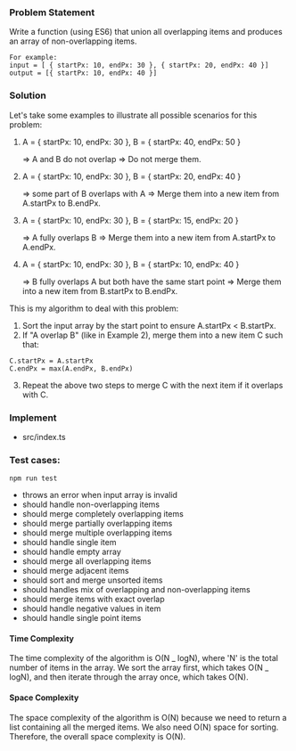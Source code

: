 ### Problem Statement

Write a function (using ES6) that union all overlapping items and produces an array of non-overlapping items.

```
For example:
input = [ { startPx: 10, endPx: 30 }, { startPx: 20, endPx: 40 }]
output = [{ startPx: 10, endPx: 40 }]
```

### Solution

Let's take some examples to illustrate all possible scenarios for this problem:


1. A = { startPx: 10, endPx: 30 }, B = { startPx: 40, endPx: 50 }

   => A and B do not overlap => Do not merge them.

2. A = { startPx: 10, endPx: 30 }, B = { startPx: 20, endPx: 40 }

   => some part of B overlaps with A => Merge them into a new item from A.startPx to B.endPx.

3. A = { startPx: 10, endPx: 30 }, B = { startPx: 15, endPx: 20 }

   => A fully overlaps B => Merge them into a new item from A.startPx to A.endPx.

4. A = { startPx: 10, endPx: 30 }, B = { startPx: 10, endPx: 40 }

   => B fully overlaps A but both have the same start point => Merge them into a new item from B.startPx to B.endPx.


This is my algorithm to deal with this problem:

1. Sort the input array by the start point to ensure A.startPx < B.startPx.
2. If "A overlap B" (like in Example 2), merge them into a new item C such that:

```
C.startPx = A.startPx
C.endPx = max(A.endPx, B.endPx)
```

3. Repeat the above two steps to merge C with the next item if it overlaps with C.

### Implement

- src/index.ts

### Test cases:

`npm run test`

- throws an error when input array is invalid
- should handle non-overlapping items
- should merge completely overlapping items
- should merge partially overlapping items
- should merge multiple overlapping items
- should handle single item
- should handle empty array
- should merge all overlapping items
- should merge adjacent items
- should sort and merge unsorted items
- should handles mix of overlapping and non-overlapping items
- should merge items with exact overlap
- should handle negative values in item
- should handle single point items

#### Time Complexity

The time complexity of the algorithm is O(N _ logN), where 'N' is the total number of items in the array. We sort the array first, which takes O(N _ logN), and then iterate through the array once, which takes O(N).

#### Space Complexity

The space complexity of the algorithm is O(N) because we need to return a list containing all the merged items. We also need O(N) space for sorting. Therefore, the overall space complexity is O(N).

